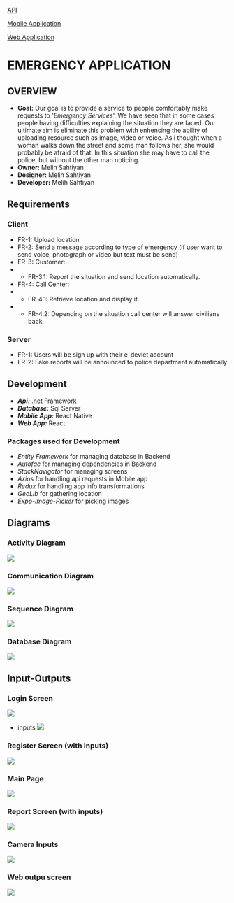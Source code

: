 [API](https://github.com/mu-se373-190706023/EmergencyApplicationProject)

[Mobile Application](https://github.com/mu-se373-190706023/Emergency-Application-React-Native)


[Web Application](https://github.com/mu-se373-190706023/Emergency-application-web)


# EMERGENCY APPLICATION
## OVERVIEW

* **Goal:** Our goal is to provide a service to people comfortably make requests to '_Emergency Services_'. We have seen that in some cases people having difficulties explaining the situation they are faced. Our ultimate aim is eliminate this problem with enhencing the ability of uploading resource such as image, video or voice. As i thought when a woman walks down the street and some man follows her, she would probably be afraid of that. In this situation she may have to call the police, but without the other man noticing.
*  **Owner:** Melih Sahtiyan
* **Designer:** Melih Sahtiyan
* **Developer:** Melih Sahtiyan

## Requirements 
### Client
*	FR-1: Upload location
*	FR-2: Send a message according to type of emergency (if user want to send voice, photograph or video but text must be send)
*	FR-3: Customer:
*	*	FR-3.1: Report the situation and send location automatically.
*	FR-4: Call Center:
*	*	FR-4.1: Retrieve location and display it.
*	* FR-4.2: Depending on the situation call center will answer civilians back.
### Server
*	FR-1: Users will be sign up with their e-devlet account
*	FR-2: Fake reports will be announced to police department automatically



## Development
* **_Api:_** .net Framework
* **_Database:_** Sql Server
* **_Mobile App:_** React Native
* **_Web App:_** React

### Packages used for Development
* _Entity Framework_ for managing database in Backend
* _Autofac_ for managing dependencies in Backend
* _StackNavigator_ for managing screens
*  _Axios_ for handling api requests in Mobile app
*  _Redux_ for handling app info transformations
*  _GeoLib_ for gathering location
*  _Expo-Image-Picker_ for picking images

## Diagrams
### Activity Diagram
![](https://github.com/mu-se373-190706023/Mobile-Programming-Final-Project/blob/main/mobile-programming%20Diagrams/Activity%20diagram.png)
### Communication Diagram
![](https://github.com/mu-se373-190706023/Mobile-Programming-Final-Project/blob/main/mobile-programming%20Diagrams/Communication%20diagram.png)
### Sequence Diagram
![](https://github.com/mu-se373-190706023/Mobile-Programming-Final-Project/blob/main/mobile-programming%20Diagrams/Sequence%20diagram%20(1).png)
### Database Diagram
![](https://github.com/mu-se373-190706023/Mobile-Programming-Final-Project/blob/main/mobile-programming%20Diagrams/database%20Diagram.jpg)

## Input-Outputs
### Login Screen
![](https://github.com/mu-se373-190706023/Mobile-Programming-Final-Project/blob/main/input-outputs/Screenshot_1655294774.png)
* inputs
![](https://github.com/mu-se373-190706023/Mobile-Programming-Final-Project/blob/main/input-outputs/Screenshot_1655294794.png)

### Register Screen (with inputs)
![](https://github.com/mu-se373-190706023/Mobile-Programming-Final-Project/blob/main/input-outputs/Screenshot_1655294839.png)

### Main Page
![](https://github.com/mu-se373-190706023/Mobile-Programming-Final-Project/blob/main/input-outputs/Screenshot_1655294802.png)

### Report Screen (with inputs)
![](https://github.com/mu-se373-190706023/Mobile-Programming-Final-Project/blob/main/input-outputs/Screenshot_1655294854.png)

### Camera Inputs
![](https://github.com/mu-se373-190706023/Mobile-Programming-Final-Project/blob/main/input-outputs/Screenshot_1655294857.png)

### Web outpu screen
![](https://github.com/mu-se373-190706023/Mobile-Programming-Final-Project/blob/main/input-outputs/Screenshot%202022-06-15%20at%2015-31-33%20React%20App.png)
